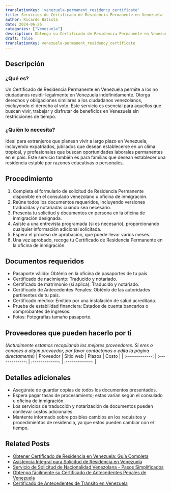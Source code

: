 ```yaml
---
translationKey: 'venezuela-permanent_residency_certificate'
title: Servicios de Certificado de Residencia Permanente en Venezuela
author: Ricardo Batista
date: 2024-06-26
categories: ["Venezuela"]
description: Obtenga su Certificado de Residencia Permanente en Venezuela con nuestro proceso simple y eficiente. Asistencia sin problemas para cada paso.
draft: false
translationKey: venezuela-permanent_residency_certificate
---
```


## Descripción
### ¿Qué es?
Un Certificado de Residencia Permanente en Venezuela permite a los no ciudadanos residir legalmente en Venezuela indefinidamente. Otorga derechos y obligaciones similares a los ciudadanos venezolanos, excluyendo el derecho al voto. Este servicio es esencial para aquellos que buscan vivir, trabajar y disfrutar de beneficios en Venezuela sin restricciones de tiempo.

### ¿Quién lo necesita?
Ideal para extranjeros que planean vivir a largo plazo en Venezuela, incluyendo expatriados, jubilados que desean establecerse en un clima tropical, y profesionales que buscan oportunidades laborales permanentes en el país. Este servicio también es para familias que desean establecer una residencia estable por razones educativas o personales.

## Procedimiento

1. Completa el formulario de solicitud de Residencia Permanente disponible en el consulado venezolano u oficina de inmigración.
2. Reúne todos los documentos requeridos, incluyendo versiones traducidas y notariadas cuando sea necesario.
3. Presenta tu solicitud y documentos en persona en la oficina de inmigración designada.
4. Asiste a una entrevista programada (si es necesario), proporcionando cualquier información adicional solicitada.
5. Espera el proceso de aprobación, que puede llevar varios meses.
6. Una vez aprobado, recoge tu Certificado de Residencia Permanente en la oficina de inmigración.

## Documentos requeridos

- Pasaporte válido: Obténlo en la oficina de pasaportes de tu país.
- Certificado de nacimiento: Traducido y notariado.
- Certificado de matrimonio (si aplica): Traducido y notariado.
- Certificado de Antecedentes Penales: Obténlo de las autoridades pertinentes de tu país.
- Certificado médico: Emitido por una instalación de salud acreditada.
- Prueba de estabilidad financiera: Estados de cuenta bancarios o comprobantes de ingresos.
- Fotos: Fotografías tamaño pasaporte.

## Proveedores que pueden hacerlo por ti
_(Actualmente estamos recopilando los mejores proveedores. Si eres o conoces a algún proveedor, por favor contáctanos o edita la página directamente)_
| Proveedor        |     Sitio web     |     Plazos    |       Costo      |
| :-------------: | :-------------: |  :-------------: | :-------------: |

## Detalles adicionales

- Asegúrate de guardar copias de todos los documentos presentados.
- Espera pagar tasas de procesamiento; estas varían según el consulado u oficina de inmigración.
- Los servicios de traducción y notarización de documentos pueden conllevar costos adicionales.
- Mantente informado sobre posibles cambios en los requisitos y procedimientos de residencia, ya que estos pueden cambiar con el tiempo.


## Related Posts

- [Obtener Certificado de Residencia en Venezuela: Guía Completa](https://tramitit.com/es/guides/venezuela/certificado_de_residencia/)
- [Asistencia Integral para Solicitud de Residencia en Venezuela](https://tramitit.com/es/guides/venezuela/solicitud_de_residencia/)
- [Servicio de Solicitud de Nacionalidad Venezolana - Pasos Simplificados](https://tramitit.com/es/guides/venezuela/solicitud_de_nacionalidad/)
- [Obtenga fácilmente su Certificado de Antecedentes Penales de Venezuela](https://tramitit.com/es/guides/venezuela/certificado_de_antecedentes_penales/)
- [Certificado de Antecedentes de Tránsito en Venezuela](https://tramitit.com/es/guides/venezuela/certificado_de_antecedentes_de_tránsito/)